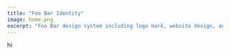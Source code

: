 ```yaml
---
title: "Foo Bar Identity"
image: home.png
excerpt: "Foo Bar design system including logo mark, website design, and branding applications."
---
```

hi
